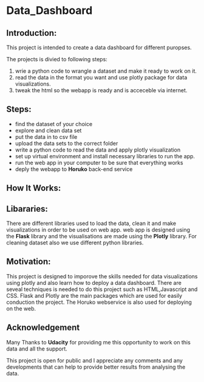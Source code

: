 # Data_Dashboard

## Introduction:

This project is intended to create a data dashboard for different puropses. 

The projects is divied to following steps:
1. wrie a python code to wrangle a dataset and make it ready to work on it.
2. read the data in the format you want and use plotly package for data visualizations.
3. tweak the html so the webapp is ready and is acceceble via internet. 


## Steps:

- find the dataset of your choice
- explore and clean data set
- put the data in to csv file
- upload the data sets to the correct folder
- write a python code to read the data and apply plotly visualization
- set up virtual environment and install necessary libraries to run the app.
- run the web app in your computer to be sure that everything works
- deply the webapp to **Horuko** back-end service

## How It Works:


## Libararies:

There are different libraries used to load the data, clean it and make visualizations in order to be used on web app.
web app is designed using the **Flask** library and the visualisations are made using the **Plotly** library. 
For cleaning dataset also we use different python libraries. 

## Motivation:

This project is designed to imporove the skills needed for data visualizations using plotly and also learn how to deploy a data dashboard. There are seveal techniques is needed to do this project such as HTML,Javascript and CSS. Flask and Plotly are the main packages which are used for easily conduction the project. The Horuko webservice is also used for deploying on the web. 

## Acknowledgement

Many Thanks to **Udacity** for providing me this opportunity to work on this data and all the support.

This project is open for public and I appreciate any comments and any developments that can help to provide better results from analysing the data.
